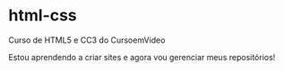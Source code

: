 # html-css
 Curso de HTML5 e CC3 do CursoemVideo
 
 Estou aprendendo a criar sites e agora vou gerenciar meus repositórios!